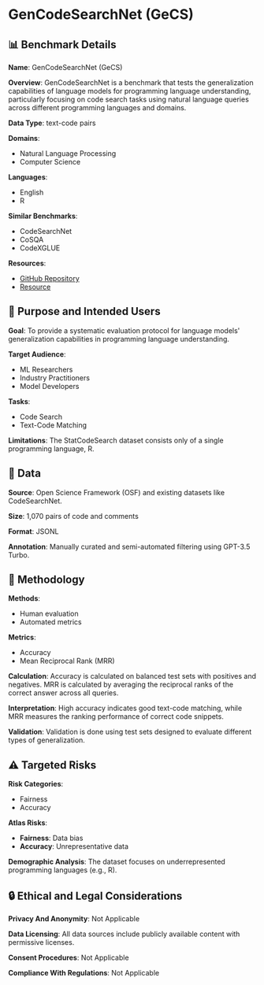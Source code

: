# GenCodeSearchNet (GeCS)

## 📊 Benchmark Details

**Name**: GenCodeSearchNet (GeCS)

**Overview**: GenCodeSearchNet is a benchmark that tests the generalization capabilities of language models for programming language understanding, particularly focusing on code search tasks using natural language queries across different programming languages and domains.

**Data Type**: text-code pairs

**Domains**:
- Natural Language Processing
- Computer Science

**Languages**:
- English
- R

**Similar Benchmarks**:
- CodeSearchNet
- CoSQA
- CodeXGLUE

**Resources**:
- [GitHub Repository](https://github.com/drndr/gencodesearchnet)
- [Resource](https://doi.org/10.5281/zenodo.8310891)

## 🎯 Purpose and Intended Users

**Goal**: To provide a systematic evaluation protocol for language models' generalization capabilities in programming language understanding.

**Target Audience**:
- ML Researchers
- Industry Practitioners
- Model Developers

**Tasks**:
- Code Search
- Text-Code Matching

**Limitations**: The StatCodeSearch dataset consists only of a single programming language, R.

## 💾 Data

**Source**: Open Science Framework (OSF) and existing datasets like CodeSearchNet.

**Size**: 1,070 pairs of code and comments

**Format**: JSONL

**Annotation**: Manually curated and semi-automated filtering using GPT-3.5 Turbo.

## 🔬 Methodology

**Methods**:
- Human evaluation
- Automated metrics

**Metrics**:
- Accuracy
- Mean Reciprocal Rank (MRR)

**Calculation**: Accuracy is calculated on balanced test sets with positives and negatives. MRR is calculated by averaging the reciprocal ranks of the correct answer across all queries.

**Interpretation**: High accuracy indicates good text-code matching, while MRR measures the ranking performance of correct code snippets.

**Validation**: Validation is done using test sets designed to evaluate different types of generalization.

## ⚠️ Targeted Risks

**Risk Categories**:
- Fairness
- Accuracy

**Atlas Risks**:
- **Fairness**: Data bias
- **Accuracy**: Unrepresentative data

**Demographic Analysis**: The dataset focuses on underrepresented programming languages (e.g., R).

## 🔒 Ethical and Legal Considerations

**Privacy And Anonymity**: Not Applicable

**Data Licensing**: All data sources include publicly available content with permissive licenses.

**Consent Procedures**: Not Applicable

**Compliance With Regulations**: Not Applicable

